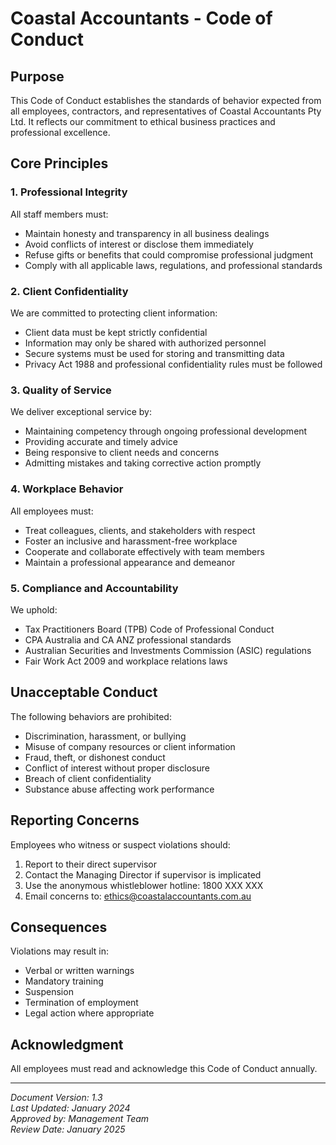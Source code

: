 # Coastal Accountants - Code of Conduct

## Purpose

This Code of Conduct establishes the standards of behavior expected from all employees, contractors, and representatives of Coastal Accountants Pty Ltd. It reflects our commitment to ethical business practices and professional excellence.

## Core Principles

### 1. Professional Integrity

All staff members must:
- Maintain honesty and transparency in all business dealings
- Avoid conflicts of interest or disclose them immediately
- Refuse gifts or benefits that could compromise professional judgment
- Comply with all applicable laws, regulations, and professional standards

### 2. Client Confidentiality

We are committed to protecting client information:
- Client data must be kept strictly confidential
- Information may only be shared with authorized personnel
- Secure systems must be used for storing and transmitting data
- Privacy Act 1988 and professional confidentiality rules must be followed

### 3. Quality of Service

We deliver exceptional service by:
- Maintaining competency through ongoing professional development
- Providing accurate and timely advice
- Being responsive to client needs and concerns
- Admitting mistakes and taking corrective action promptly

### 4. Workplace Behavior

All employees must:
- Treat colleagues, clients, and stakeholders with respect
- Foster an inclusive and harassment-free workplace
- Cooperate and collaborate effectively with team members
- Maintain a professional appearance and demeanor

### 5. Compliance and Accountability

We uphold:
- Tax Practitioners Board (TPB) Code of Professional Conduct
- CPA Australia and CA ANZ professional standards
- Australian Securities and Investments Commission (ASIC) regulations
- Fair Work Act 2009 and workplace relations laws

## Unacceptable Conduct

The following behaviors are prohibited:
- Discrimination, harassment, or bullying
- Misuse of company resources or client information
- Fraud, theft, or dishonest conduct
- Conflict of interest without proper disclosure
- Breach of client confidentiality
- Substance abuse affecting work performance

## Reporting Concerns

Employees who witness or suspect violations should:
1. Report to their direct supervisor
2. Contact the Managing Director if supervisor is implicated
3. Use the anonymous whistleblower hotline: 1800 XXX XXX
4. Email concerns to: ethics@coastalaccountants.com.au

## Consequences

Violations may result in:
- Verbal or written warnings
- Mandatory training
- Suspension
- Termination of employment
- Legal action where appropriate

## Acknowledgment

All employees must read and acknowledge this Code of Conduct annually.

---
*Document Version: 1.3*  
*Last Updated: January 2024*  
*Approved by: Management Team*  
*Review Date: January 2025*

